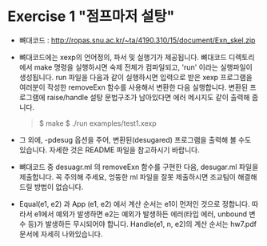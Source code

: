 Exercise 1 "점프마저 설탕"
======

- 뼈대코드 : http://ropas.snu.ac.kr/~ta/4190.310/15/document/Exn_skel.zip
- 뼈대코드에는 xexp의 언어정의, 파서 및 실행기가 제공됩니다. 뼈대코드 디렉토리에서 make 명령을 실행하시면 숙제 전체가 컴파일되고, 'run' 이라는 실행파일이 생성됩니다.
run 파일을 다음과 같이 실행하시면 입력으로 받은 xexp 프로그램을 여러분이 작성한 removeExn 함수를 사용해서 변환한 다음 실행합니다.
변환된 프로그램에 raise/handle 설탕 문법구조가 남아있다면 에러 메시지도 같이 출력해 줍니다.

    > $ make
    > $ ./run examples/test1.xexp

- 그 외에, -pdesug 옵션을 주어, 변환된(desugared) 프로그램을 출력해 볼 수도 있습니다. 자세한 것은 README 파일을 참고하시기 바랍니다.

- 뼈대코드 중 desuagr.ml 의 removeExn 함수를 구현한 다음, desugar.ml 파일을 제출합니다. 꼭 주의해 주세요, 엉뚱한 ml 파일을 잘못 제출하시면 조교팀이 해결해 드릴 방법이 없습니다.

- Equal(e1, e2) 과 App (e1, e2) 에서 계산 순서는 e1이 먼저인 것으로 정합니다. 따라서 e1에서 예외가 발생하면 e2는 예외가 발생하든 에러(타입 에러, unbound 변수 등)가 발생하든 무시되어야 합니다.
Handle(e1, n, e2)의 계산 순서는 hw7.pdf 문서에 자세히 나와있습니다.
